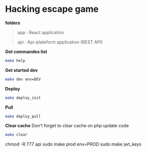 
# Hacking escape game

**folders**
> app : React application

> api : Api-plateform application (REST API)

**Get commandes list**
```sh
make help  
```

**Get started dev**

```sh
make dev env=DEV
```

**Deploy**
```sh
make deploy_init
```

**Pull**
```sh
make deploy_pull
```

**Clear cache**
Don't forget to clear cache on php update code
```sh
make clear
```



chmod -R 777 api
sudo make prod env=PROD
sudo make jwt_keys